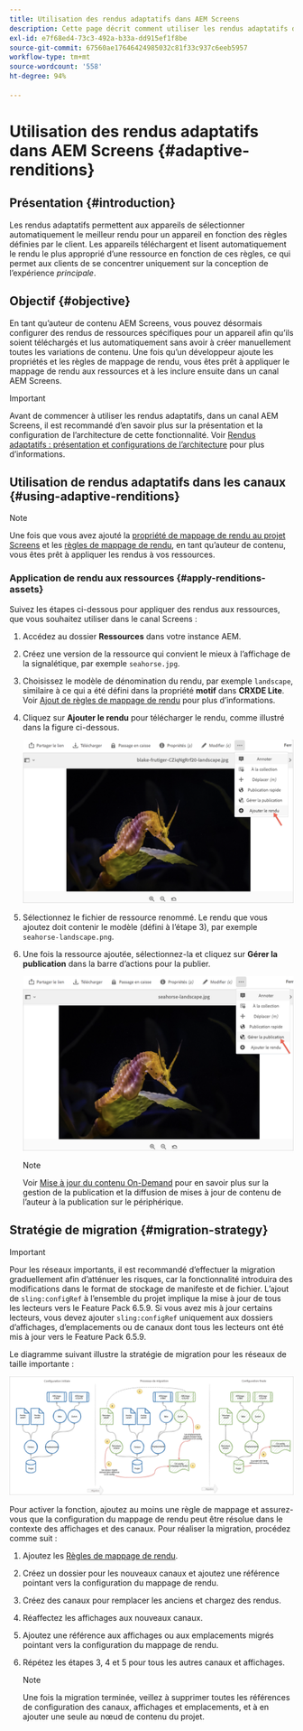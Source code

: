 ```yaml
---
title: Utilisation des rendus adaptatifs dans AEM Screens
description: Cette page décrit comment utiliser les rendus adaptatifs dans AEM Screens.
exl-id: e7f68ed4-73c3-492a-b33a-dd915ef1f8be
source-git-commit: 67560ae17646424985032c81f33c937c6eeb5957
workflow-type: tm+mt
source-wordcount: '558'
ht-degree: 94%

---
```


# Utilisation des rendus adaptatifs dans AEM Screens {#adaptive-renditions}

## Présentation {#introduction}

Les rendus adaptatifs permettent aux appareils de sélectionner automatiquement le meilleur rendu pour un appareil en fonction des règles définies par le client. Les appareils téléchargent et lisent automatiquement le rendu le plus approprié d’une ressource en fonction de ces règles, ce qui permet aux clients de se concentrer uniquement sur la conception de l’expérience *principale*.

## Objectif {#objective}

En tant qu’auteur de contenu AEM Screens, vous pouvez désormais configurer des rendus de ressources spécifiques pour un appareil afin qu’ils soient téléchargés et lus automatiquement sans avoir à créer manuellement toutes les variations de contenu.
Une fois qu’un développeur ajoute les propriétés et les règles de mappage de rendu, vous êtes prêt à appliquer le mappage de rendu aux ressources et à les inclure ensuite dans un canal AEM Screens.

>[!IMPORTANT]
>Avant de commencer à utiliser les rendus adaptatifs, dans un canal AEM Screens, il est recommandé d’en savoir plus sur la présentation et la configuration de l’architecture de cette fonctionnalité. Voir [Rendus adaptatifs : présentation et configurations de l’architecture](/help/user-guide/adaptive-renditions.md) pour plus d’informations.

## Utilisation de rendus adaptatifs dans les canaux {#using-adaptive-renditions}

>[!NOTE]
>Une fois que vous avez ajouté la [propriété de mappage de rendu au projet Screens](/help/user-guide/adaptive-renditions.md#rendition-mapping-new) et les [règles de mappage de rendu](/help/user-guide/adaptive-renditions.md#add-rendition-mapping-rules), en tant qu’auteur de contenu, vous êtes prêt à appliquer les rendus à vos ressources.

### Application de rendu aux ressources {#apply-renditions-assets}

Suivez les étapes ci-dessous pour appliquer des rendus aux ressources, que vous souhaitez utiliser dans le canal Screens :

1. Accédez au dossier **Ressources** dans votre instance AEM.

1. Créez une version de la ressource qui convient le mieux à l’affichage de la signalétique, par exemple `seahorse.jpg`.

1. Choisissez le modèle de dénomination du rendu, par exemple `landscape`, similaire à ce qui a été défini dans la propriété **motif** dans **CRXDE Lite**. Voir [Ajout de règles de mappage de rendu](/help/user-guide/adaptive-renditions.md#add-rendition-mapping-rules) pour plus d’informations.

1. Cliquez sur **Ajouter le rendu** pour télécharger le rendu, comme illustré dans la figure ci-dessous.

   ![image](/help/user-guide/assets/adaptive-renditions/manage-pub-asset2.png)

1. Sélectionnez le fichier de ressource renommé. Le rendu que vous ajoutez doit contenir le modèle (défini à l’étape 3), par exemple `seahorse-landscape.png`.

1. Une fois la ressource ajoutée, sélectionnez-la et cliquez sur **Gérer la publication** dans la barre d’actions pour la publier.

   ![image](/help/user-guide/assets/adaptive-renditions/manage-pub-asset1.png)

   >[!NOTE]
   >Voir [Mise à jour du contenu On-Demand](https://experienceleague.adobe.com/docs/experience-manager-screens/user-guide/authoring/content-updates/on-demand-content.html?lang=fr) pour en savoir plus sur la gestion de la publication et la diffusion de mises à jour de contenu de l’auteur à la publication sur le périphérique.


## Stratégie de migration {#migration-strategy}

>[!IMPORTANT]
>Pour les réseaux importants, il est recommandé d’effectuer la migration graduellement afin d’atténuer les risques, car la fonctionnalité introduira des modifications dans le format de stockage de manifeste et de fichier. L’ajout de `sling:configRef` à l’ensemble du projet implique la mise à jour de tous les lecteurs vers le Feature Pack 6.5.9. Si vous avez mis à jour certains lecteurs, vous devez ajouter `sling:configRef` uniquement aux dossiers d’affichages, d’emplacements ou de canaux dont tous les lecteurs ont été mis à jour vers le Feature Pack 6.5.9.

Le diagramme suivant illustre la stratégie de migration pour les réseaux de taille importante :

![image](/help/user-guide/assets/adaptive-renditions/migration-strategy1.png)

Pour activer la fonction, ajoutez au moins une règle de mappage et assurez-vous que la configuration du mappage de rendu peut être résolue dans le contexte des affichages et des canaux. Pour réaliser la migration, procédez comme suit :

1. Ajoutez les [Règles de mappage de rendu](/help/user-guide/adaptive-renditions.md).
1. Créez un dossier pour les nouveaux canaux et ajoutez une référence pointant vers la configuration du mappage de rendu.
1. Créez des canaux pour remplacer les anciens et chargez des rendus.
1. Réaffectez les affichages aux nouveaux canaux.
1. Ajoutez une référence aux affichages ou aux emplacements migrés pointant vers la configuration du mappage de rendu.
1. Répétez les étapes 3, 4 et 5 pour tous les autres canaux et affichages.

   >[!NOTE]
   >Une fois la migration terminée, veillez à supprimer toutes les références de configuration des canaux, affichages et emplacements, et à en ajouter une seule au nœud de contenu du projet.
